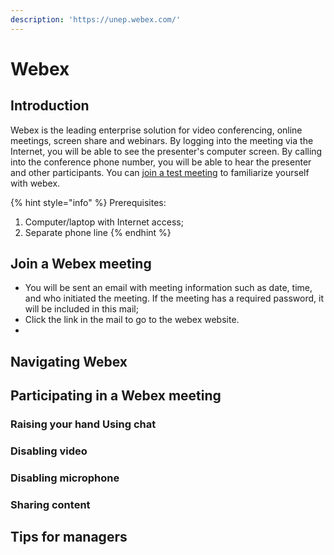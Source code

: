 ```yaml
---
description: 'https://unep.webex.com/'
---
```


# Webex

## Introduction

Webex is the leading enterprise solution for video conferencing, online meetings, screen share and webinars. By logging into the meeting via the Internet, you will be able to see the presenter's computer screen.  By calling into the conference phone number, you will be able to hear the presenter and other participants. You can [join a test meeting](https://www.webex.com/test-meeting.html/) to familiarize yourself with webex.

{% hint style="info" %}
Prerequisites:

1. Computer/laptop with Internet access;
2. Separate phone line
{% endhint %}





## Join a Webex meeting

* You will be sent an email with meeting information such as date, time, and who initiated the meeting. If the meeting has a required password, it will be included in this mail;
* Click the link in the mail to go to the webex website.
* 
 



## Navigating Webex



## Participating in a Webex meeting

### Raising your hand Using chat

### Disabling video

### Disabling microphone

### Sharing content

## Tips for managers


